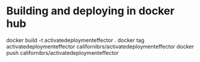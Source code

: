 # Building and deploying in docker hub
docker build -t activatedeploymenteffector .
docker tag activatedeploymenteffector californibrs/activatedeploymenteffector
docker push californibrs/activatedeploymenteffector